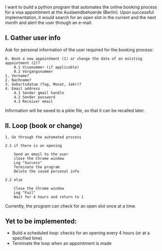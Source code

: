 I want to build a python program that automates the online booking process for a visa appointment at the
Auslaendbehoerde (Berlin). Upon successful implementation, it would search for an open slot in the current
and the next month and alert the user through an e-mail.

## I. Gather user info

Ask for personal information of the user required for the booking process:

    0. Book a new appointment (1) or change the date of an existing appointment (2)?
        0.1 Visanummer (if applicable)
        0.2 Vorgangsnummer
    1. Vorname?
    2. Nachname?
    3. Geburtsdatum (Tag, Monat, Jahr)?
    4. Email address
        4.1 Sender gmail handle
        4.2 Sender password
        4.3 Receiver email

Information will be saved to a pikle file, so that it can be recalled later.


## II. Loop (book or change)

    1. Go through the automated process

    2.1 if there is an opening

        Send an email to the user
        close the Chrome window
        Log "Success"
        Terminate the program
        Delete the saved personal info

    2.2 else

        Close the Chrome window
        Log "Fail"
        Wait for 4 hours and return to 1


Currently, the program can check for an open slot once at a time.


## Yet to be implemented:
* Build a scheduled loop: checks for an opening every 4 hours (or at a specified time)
* Terminate the loop when an appointment is made
